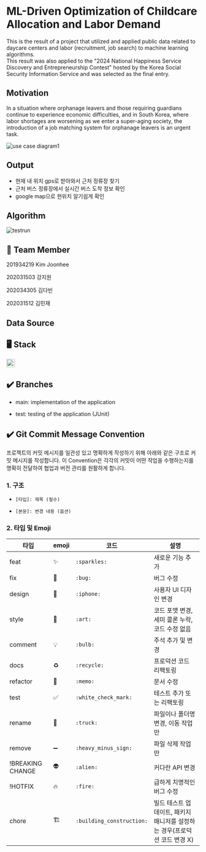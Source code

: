 # ML-Driven Optimization of Childcare Allocation and Labor Demand 
This is the result of a project that utilized and applied public data related to daycare centers and labor (recruitment, job search) to machine learning algorithms.    
This result was also applied to the "2024 National Happiness Service Discovery and Entrepreneurship Contest" hosted by the Korea Social Security Information Service and was selected as the final entry.

## Motivation
In a situation where orphanage leavers and those requiring guardians continue to experience economic difficulties, and in South Korea, where labor shortages are worsening as we enter a super-aging society, the introduction of a job matching system for orphanage leavers is an urgent task.



![use case diagram1](https://github.com/jj0526/Bus_Arrival_Info/assets/117873805/f52c806f-865f-40a6-90e6-6619bd173077)<br/>  


## Output

- 현재 내 위치 gps로 받아와서 근처 정류장 찾기 </br>
- 근처 버스 정류장에서 실시간 버스 도착 정보 확인 </br>
- google map으로 현위치 알기쉽게 확인 </br>

## Algorithm
![testrun](https://github.com/jj0526/Bus_Arrival_Info/assets/117873805/9cd0fb70-a42c-42e8-9728-5e7b7e00bd6d)




## 👥 Team Member

201934219 Kim Joonhee </br>

202031503 강지원 </br>

202034305 김다빈 </br>

202031512 김민재 </br>

 
## Data Source


## **🖥️ Stack**
<img src="https://img.shields.io/badge/java-007396?style=for-the-badge&logo=java&logoColor=white" height="22">

## ✔️ Branches
- main: implementation of the application

- test: testing of the application (JUnit)

## ✔️ Git Commit Message Convention

프로젝트의 커밋 메시지를 일관성 있고 명확하게 작성하기 위해 아래와 같은 구조로 커밋 메시지를 작성합니다. 이 Convention은 각각의 커밋이 어떤 작업을 수행하는지를 명확히 전달하여 협업과 버전 관리를 원활하게 합니다.

### 1. 구조

- `[타입]: 제목 (필수)`

- `[본문]: 변경 내용 (옵션)`

### 2. 타입 및 Emoji

| 타입             | emoji | 코드                      | 설명                                                                      |
| ---------------- | ----- | ------------------------- | ------------------------------------------------------------------------- |
| feat             | ✨    | `:sparkles:`              | 새로운 기능 추가                                                          |
| fix              | 🐛    | `:bug:`                   | 버그 수정                                                                 |
| design           | 📱    | `:iphone:`                | 사용자 UI 디자인 변경                                                     |
| style            | 🎨    | `:art:`                   | 코드 포맷 변경, 세미 콜론 누락, 코드 수정 없음                            |
| comment          | 💡    | `:bulb:`                  | 주석 추가 및 변경                                                         |
| docs             | ♻️    | `:recycle:`               | 프로덕션 코드 리팩토링                                                    |
| refactor         | 📝    | `:memo:`                  | 문서 수정                                                                 |
| test             | ✅    | `:white_check_mark:`      | 테스트 추가 또는 리팩토링                                                 |
| rename           | 🚚    | `:truck:`                 | 파일이나 폴더명 변경, 이동 작업만                                         |
| remove           | ➖    | `:heavy_minus_sign:`      | 파일 삭제 작업만                                                          |
| !BREAKING CHANGE | 👽️   | `:alien:`                 | 커다란 API 변경                                                           |
| !HOTFIX          | 🔥    | `:fire:`                  | 급하게 치명적인 버그 수정                                                 |
| chore            | 🏗️    | `:building_construction:` | 빌드 테스트 업데이트, 패키지 매니저를 설정하는 경우(프로덕션 코드 변경 X) |


